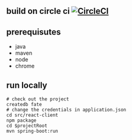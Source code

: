 ## build on circle ci [![CircleCI](https://circleci.com/gh/globalworming/fae-online/tree/master.svg?style=svg)](https://circleci.com/gh/globalworming/fae-online/tree/master)

## prerequisutes

* java
* maven
* node
* chrome

## run locally

    # check out the project
    createdb fate
    # change the credentials in application.json
    cd src/react-client
    npm package
    cd $projectRoot
    mvn spring-boot:run
    
